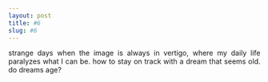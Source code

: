 ```yaml
---
layout: post
title: #6
slug: #6
---
```


<p class="description" style="text-align: justify;">
strange days when the image is always in vertigo, where my daily life paralyzes what I can be. how to stay on track with a dream that seems old. do dreams age?
